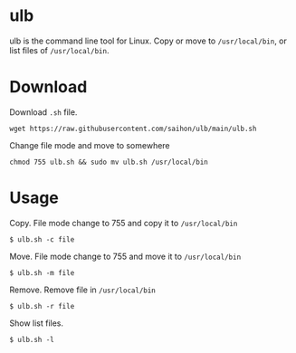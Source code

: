# ulb

ulb is the command line tool for Linux. Copy or move to `/usr/local/bin`, or list files of `/usr/local/bin`.

# Download

Download `.sh` file.

```
wget https://raw.githubusercontent.com/saihon/ulb/main/ulb.sh
```

Change file mode and move to somewhere

```
chmod 755 ulb.sh && sudo mv ulb.sh /usr/local/bin
```

# Usage

Copy. File mode change to 755 and copy it to `/usr/local/bin`

```
$ ulb.sh -c file
```

Move. File mode change to 755 and move it to `/usr/local/bin`

```
$ ulb.sh -m file
```

Remove. Remove file in `/usr/local/bin`
```
$ ulb.sh -r file
```

Show list files.
```
$ ulb.sh -l
```
